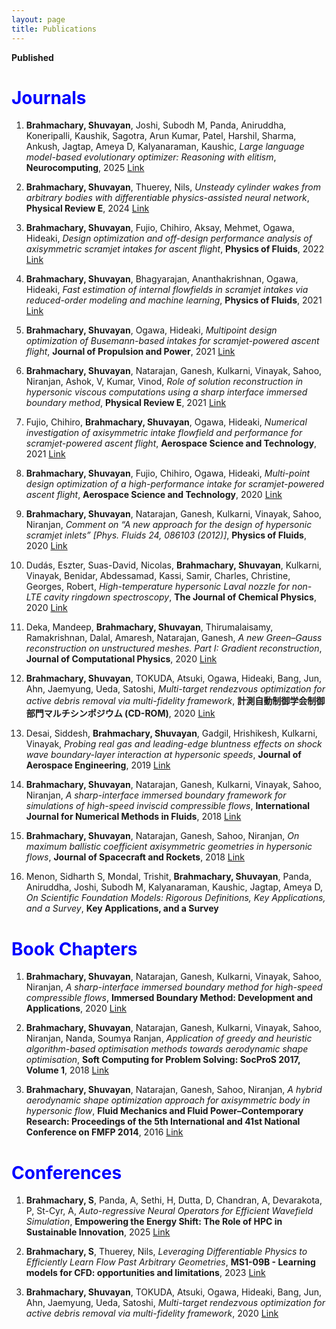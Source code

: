 ```yaml
---
layout: page
title: Publications
---
```


<style>
.sticker-tag{
  display:inline-block; font-size:11px; line-height:1; font-weight:700;
  padding:3px 6px; border-radius:6px; margin-left:6px; vertical-align:middle;
}
.sticker-new{ background:#e6fffb; color:#006d75; border:1px solid #87e8de; }
.sticker-preprint{ background:#f6ffed; color:#237804; border:1px solid #b7eb8f; }
.sticker-award{ background:#fff7e6; color:#ad4e00; border:1px solid #ffd591; }
@media (prefers-color-scheme: dark){
  .sticker-new{ background:#003a3f; color:#c2fffb; border-color:#146b66; }
  .sticker-preprint{ background:#163a24; color:#bdf7a8; border-color:#2c6c45; }
  .sticker-award{ background:#3e2a00; color:#ffd8a8; border-color:#805500; }
}
</style>


**Published**

# <span style="color:blue">Journals</span>

1. **Brahmachary, Shuvayan**, Joshi, Subodh M, Panda, Aniruddha, Koneripalli, Kaushik, Sagotra, Arun Kumar, Patel, Harshil, Sharma, Ankush, Jagtap, Ameya D, Kalyanaraman, Kaushic, _Large language model-based evolutionary optimizer: Reasoning with elitism_, **Neurocomputing**, 2025 [Link](https://www.sciencedirect.com/science/article/abs/pii/S0925231224020435)

2. **Brahmachary, Shuvayan**, Thuerey, Nils, _Unsteady cylinder wakes from arbitrary bodies with differentiable physics-assisted neural network_, **Physical Review E**, 2024 [Link](https://journals.aps.org/pre/abstract/10.1103/PhysRevE.109.055304)

3. **Brahmachary, Shuvayan**, Fujio, Chihiro, Aksay, Mehmet, Ogawa, Hideaki, _Design optimization and off-design performance analysis of axisymmetric scramjet intakes for ascent flight_, **Physics of Fluids**, 2022 [Link](https://pubs.aip.org/aip/pof/article-abstract/34/3/036109/2845736/Design-optimization-and-off-design-performance?redirectedFrom=fulltext)

4. **Brahmachary, Shuvayan**, Bhagyarajan, Ananthakrishnan, Ogawa, Hideaki, _Fast estimation of internal flowfields in scramjet intakes via reduced-order modeling and machine learning_, **Physics of Fluids**, 2021 [Link](https://pubs.aip.org/aip/pof/article-abstract/33/10/106110/1065234/Fast-estimation-of-internal-flowfields-in-scramjet?redirectedFrom=fulltext)

5. **Brahmachary, Shuvayan**, Ogawa, Hideaki, _Multipoint design optimization of Busemann-based intakes for scramjet-powered ascent flight_, **Journal of Propulsion and Power**, 2021 [Link](https://arc.aiaa.org/doi/10.2514/1.B38383)

6. **Brahmachary, Shuvayan**, Natarajan, Ganesh, Kulkarni, Vinayak, Sahoo, Niranjan, Ashok, V, Kumar, Vinod, _Role of solution reconstruction in hypersonic viscous computations using a sharp interface immersed boundary method_, **Physical Review E**, 2021 [Link](https://journals.aps.org/pre/abstract/10.1103/PhysRevE.103.043302)

7. Fujio, Chihiro, **Brahmachary, Shuvayan**, Ogawa, Hideaki, _Numerical investigation of axisymmetric intake flowfield and performance for scramjet-powered ascent flight_, **Aerospace Science and Technology**, 2021 [Link](https://www.sciencedirect.com/science/article/abs/pii/S1270963821000432)

8. **Brahmachary, Shuvayan**, Fujio, Chihiro, Ogawa, Hideaki, _Multi-point design optimization of a high-performance intake for scramjet-powered ascent flight_, **Aerospace Science and Technology**, 2020 [Link](https://www.sciencedirect.com/science/article/abs/pii/S1270963820310440)

9. **Brahmachary, Shuvayan**, Natarajan, Ganesh, Kulkarni, Vinayak, Sahoo, Niranjan, _Comment on “A new approach for the design of hypersonic scramjet inlets” [Phys. Fluids 24, 086103 (2012)]_, **Physics of Fluids**, 2020 [Link](https://pubs.aip.org/aip/pof/article/32/7/079101/1065525/Comment-on-A-new-approach-for-the-design-of)

10. Dudás, Eszter, Suas-David, Nicolas, **Brahmachary, Shuvayan**, Kulkarni, Vinayak, Benidar, Abdessamad, Kassi, Samir, Charles, Christine, Georges, Robert, _High-temperature hypersonic Laval nozzle for non-LTE cavity ringdown spectroscopy_, **The Journal of Chemical Physics**, 2020 [Link](https://pubs.aip.org/aip/jcp/article-abstract/152/13/134201/198143/High-temperature-hypersonic-Laval-nozzle-for-non?redirectedFrom=fulltext)

11. Deka, Mandeep, **Brahmachary, Shuvayan**, Thirumalaisamy, Ramakrishnan, Dalal, Amaresh, Natarajan, Ganesh, _A new Green–Gauss reconstruction on unstructured meshes. Part I: Gradient reconstruction_, **Journal of Computational Physics**, 2020 [Link](https://www.sciencedirect.com/science/article/abs/pii/S0021999118306909)

12. **Brahmachary, Shuvayan**, TOKUDA, Atsuki, Ogawa, Hideaki, Bang, Jun, Ahn, Jaemyung, Ueda, Satoshi, _Multi-target rendezvous optimization for active debris removal via multi-fidelity framework_, **計測自動制御学会制御部門マルチシンポジウム (CD-ROM)**, 2020 [Link](https://kyushu-u.elsevierpure.com/en/publications/multi-target-rendezvous-optimization-for-active-debris-removal-vi)

13. Desai, Siddesh, **Brahmachary, Shuvayan**, Gadgil, Hrishikesh, Kulkarni, Vinayak, _Probing real gas and leading-edge bluntness effects on shock wave boundary-layer interaction at hypersonic speeds_, **Journal of Aerospace Engineering**, 2019 [Link](https://ascelibrary.org/doi/10.1061/%28ASCE%29AS.1943-5525.0001085)

14. **Brahmachary, Shuvayan**, Natarajan, Ganesh, Kulkarni, Vinayak, Sahoo, Niranjan, _A sharp-interface immersed boundary framework for simulations of high-speed inviscid compressible flows_, **International Journal for Numerical Methods in Fluids**, 2018 [Link](https://onlinelibrary.wiley.com/doi/abs/10.1002/fld.4479)

15. **Brahmachary, Shuvayan**, Natarajan, Ganesh, Sahoo, Niranjan, _On maximum ballistic coefficient axisymmetric geometries in hypersonic flows_, **Journal of Spacecraft and Rockets**, 2018 [Link](https://arc.aiaa.org/doi/10.2514/1.A33887)

16. Menon, Sidharth S, Mondal, Trishit, **Brahmachary, Shuvayan**, Panda, Aniruddha, Joshi, Subodh M, Kalyanaraman, Kaushic, Jagtap, Ameya D, _On Scientific Foundation Models: Rigorous Definitions, Key Applications, and a Survey_, **Key Applications, and a Survey**



# <span style="color:blue">Book Chapters</span>

1. **Brahmachary, Shuvayan**, Natarajan, Ganesh, Kulkarni, Vinayak, Sahoo, Niranjan, _A sharp-interface immersed boundary method for high-speed compressible flows_, **Immersed Boundary Method: Development and Applications**, 2020 [Link](https://link.springer.com/chapter/10.1007/978-981-15-3940-4_9)

2. **Brahmachary, Shuvayan**, Natarajan, Ganesh, Kulkarni, Vinayak, Sahoo, Niranjan, Nanda, Soumya Ranjan, _Application of greedy and heuristic algorithm-based optimisation methods towards aerodynamic shape optimisation_, **Soft Computing for Problem Solving: SocProS 2017, Volume 1**, 2018 [Link](https://link.springer.com/chapter/10.1007/978-981-13-1592-3_75)

3. **Brahmachary, Shuvayan**, Natarajan, Ganesh, Sahoo, Niranjan, _A hybrid aerodynamic shape optimization approach for axisymmetric body in hypersonic flow_, **Fluid Mechanics and Fluid Power–Contemporary Research: Proceedings of the 5th International and 41st National Conference on FMFP 2014**, 2016 [Link](https://link.springer.com/chapter/10.1007/978-81-322-2743-4_29)



# <span style="color:blue">Conferences</span>

1. **Brahmachary, S**, Panda, A, Sethi, H, Dutta, D, Chandran, A, Devarakota, P, St-Cyr, A, _Auto-regressive Neural Operators for Efficient Wavefield Simulation_, **Empowering the Energy Shift: The Role of HPC in Sustainable Innovation**, 2025 [Link](https://www.earthdoc.org/content/papers/10.3997/2214-4609.2025643025)

2. **Brahmachary, S**, Thuerey, Nils, _Leveraging Differentiable Physics to Efficiently Learn Flow Past Arbitrary Geometries_, **MS1-09B - Learning models for CFD: opportunities and limitations**, 2023 [Link](https://cfc2023.iacm.info/event/contribution/c60f2ee2-3830-11ed-8e5b-000c29ddfc0c)

3. **Brahmachary, Shuvayan**, TOKUDA, Atsuki, Ogawa, Hideaki, Bang, Jun, Ahn, Jaemyung, Ueda, Satoshi, _Multi-target rendezvous optimization for active debris removal via multi-fidelity framework_, 2020 [Link](https://kyushu-u.elsevierpure.com/en/publications/multi-target-rendezvous-optimization-for-active-debris-removal-vi)
